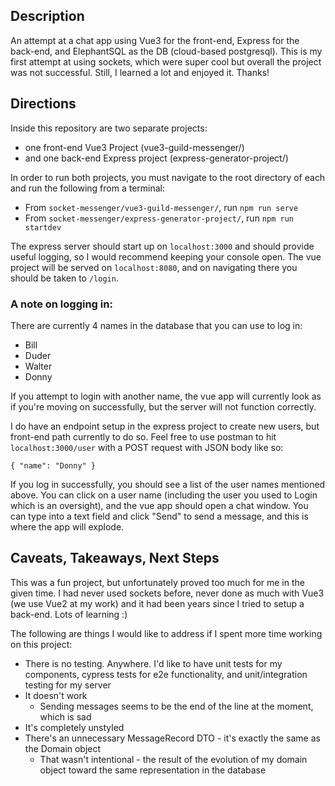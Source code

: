 ## Description
An attempt at a chat app using Vue3 for the front-end, Express for the back-end, and ElephantSQL as the DB (cloud-based postgresql).
This is my first attempt at using sockets, which were super cool but overall the project was not successful.
Still, I learned a lot and enjoyed it. Thanks!

## Directions

Inside this repository are two separate projects:
 - one front-end Vue3 Project (vue3-guild-messenger/)
 - and one back-end Express project (express-generator-project/)

In order to run both projects, you must navigate to the root directory of each and run the following from a terminal:
  - From `socket-messenger/vue3-guild-messenger/`, run `npm run serve`
  - From `socket-messenger/express-generator-project/`, run `npm run startdev`

The express server should start up on `localhost:3000` and should provide useful logging, so I would recommend keeping your console open.
The vue project will be served on `localhost:8080`, and on navigating there you should be taken to `/login`.

### A note on logging in:
There are currently 4 names in the database that you can use to log in:
- Bill
- Duder
- Walter
- Donny

If you attempt to login with another name, the vue app will currently look as if you're moving on successfully, but the server will not function correctly.

I do have an endpoint setup in the express project to create new users, but front-end path currently to do so. 
Feel free to use postman to hit `localhost:3000/user` with a POST request with JSON body like so:
```
{ "name": "Donny" }
```

If you log in successfully, you should see a list of the user names mentioned above. 
You can click on a user name (including the user you used to Login which is an oversight), and the vue app should open a chat window.
You can type into a text field and click "Send" to send a message, and this is where the app will explode.

## Caveats, Takeaways, Next Steps
This was a fun project, but unfortunately proved too much for me in the given time. I had never used sockets before,
never done as much with Vue3 (we use Vue2 at my work) and it had been years since I tried to setup a back-end. Lots of learning :)

The following are things I would like to address if I spent more time working on this project:
- There is no testing. Anywhere. I'd like to have unit tests for my components, cypress tests for e2e functionality, and unit/integration testing for my server
- It doesn't work
  - Sending messages seems to be the end of the line at the moment, which is sad
- It's completely unstyled
- There's an unnecessary MessageRecord DTO - it's exactly the same as the Domain object
  - That wasn't intentional - the result of the evolution of my domain object toward the same representation in the database